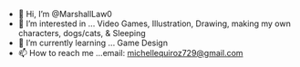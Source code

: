 - 👋 Hi, I’m @MarshallLaw0
- 👀 I’m interested in ... Video Games, Illustration, Drawing, making my own characters, dogs/cats, & Sleeping
- 🌱 I’m currently learning ... Game Design
- 📫 How to reach me ...email: michellequiroz729@gmail.com

<!---
MarshallLaw0/MarshallLaw0 is a ✨ special ✨ repository because its `README.md` (this file) appears on your GitHub profile.
You can click the Preview link to take a look at your changes.
--->
